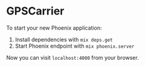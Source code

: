 # GPSCarrier

To start your new Phoenix application:

1. Install dependencies with `mix deps.get`
2. Start Phoenix endpoint with `mix phoenix.server`

Now you can visit `localhost:4000` from your browser.
